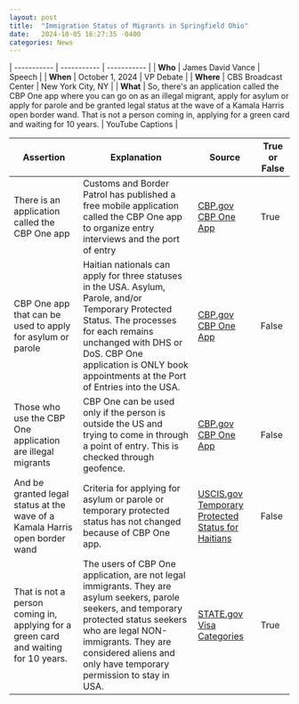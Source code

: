 ```yaml
---
layout: post
title:  "Immigration Status of Migrants in Springfield Ohio"
date:   2024-10-05 16:27:35 -0400
categories: News
---
```

| ----------- | ----------- | ----------- |
| **Who** | James David Vance | Speech |
| **When** | October 1, 2024 | VP Debate |
| **Where** | CBS Broadcast Center | New York City, NY |
| **What** | So, there's an application called the CBP One app where you can go on as an illegal migrant, apply for asylum or apply for parole and be granted legal status at the wave of a Kamala Harris open border wand. That is not a person coming in, applying for a green card and waiting for 10 years. | YouTube Captions |



| Assertion | Explanation | Source | True or False |
| ----------- | ----------- | ----------- | ----------- |
| There is an application called the CBP One app | Customs and Border Patrol has published a free mobile application called the CBP One app to organize entry interviews and the port of entry | [CBP.gov CBP One App](https://www.cbp.gov/about/mobile-apps-directory/cbpone) | True |
| CBP One app that can be used to apply for asylum or parole | Haitian nationals can apply for three statuses in the USA. Asylum, Parole, and/or Temporary Protected Status. The processes for each remains unchanged with DHS or DoS. CBP One application is ONLY book appointments at the Port of Entries into the USA. | [CBP.gov CBP One App](https://www.cbp.gov/about/mobile-apps-directory/cbpone) | False |
| Those who use the CBP One application are illegal migrants | CBP One can be used only if the person is outside the US and trying to come in through a point of entry. This is checked through geofence. | [CBP.gov CBP One App](https://www.cbp.gov/about/mobile-apps-directory/cbpone) | False |
| And be granted legal status at the wave of a Kamala Harris open border wand | Criteria for applying for asylum or parole or temporary protected status has not changed because of CBP One app. | [USCIS.gov Temporary Protected Status for Haitians](https://www.uscis.gov/humanitarian/temporary-protected-status/temporary-protected-status-designated-country-haiti) | False |
| That is not a person coming in, applying for a green card and waiting for 10 years. | The users of CBP One application, are not legal immigrants. They are asylum seekers, parole seekers, and temporary protected status seekers who are legal NON-immigrants. They are considered aliens and only have temporary permission to stay in USA. |  [STATE.gov Visa Categories](https://travel.state.gov/content/travel/en/us-visas/visa-information-resources/all-visa-categories.html) | True |
